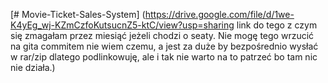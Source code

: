 [# Movie-Ticket-Sales-System]
(https://drive.google.com/file/d/1we-K4yEg_wj-KZmCzfoKutsucnZ5-ktC/view?usp=sharing
link do tego z czym się zmagałam przez miesiąć jeżeli chodzi o seaty. Nie mogę tego wrzucić na gita commitem nie wiem czemu, a jest za duże by bezpośrednio wysłać w rar/zip dlatego podlinkowuję, ale i tak nie warto na to patrzeć bo tam nic nie działa.)

